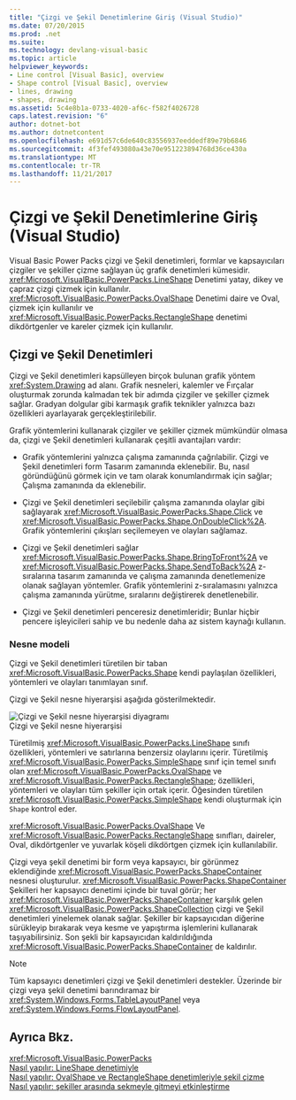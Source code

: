 ```yaml
---
title: "Çizgi ve Şekil Denetimlerine Giriş (Visual Studio)"
ms.date: 07/20/2015
ms.prod: .net
ms.suite: 
ms.technology: devlang-visual-basic
ms.topic: article
helpviewer_keywords:
- Line control [Visual Basic], overview
- Shape control [Visual Basic], overview
- lines, drawing
- shapes, drawing
ms.assetid: 5c4e8b1a-0733-4020-af6c-f582f4026728
caps.latest.revision: "6"
author: dotnet-bot
ms.author: dotnetcontent
ms.openlocfilehash: e691d57c6de640c83556937eeddedf89e79b6846
ms.sourcegitcommit: 4f3fef493080a43e70e951223894768d36ce430a
ms.translationtype: MT
ms.contentlocale: tr-TR
ms.lasthandoff: 11/21/2017
---
```

# <a name="introduction-to-the-line-and-shape-controls-visual-studio"></a>Çizgi ve Şekil Denetimlerine Giriş (Visual Studio)
Visual Basic Power Packs çizgi ve Şekil denetimleri, formlar ve kapsayıcıları çizgiler ve şekiller çizme sağlayan üç grafik denetimleri kümesidir. <xref:Microsoft.VisualBasic.PowerPacks.LineShape> Denetimi yatay, dikey ve çapraz çizgi çizmek için kullanılır. <xref:Microsoft.VisualBasic.PowerPacks.OvalShape> Denetimi daire ve Oval, çizmek için kullanılır ve <xref:Microsoft.VisualBasic.PowerPacks.RectangleShape> denetimi dikdörtgenler ve kareler çizmek için kullanılır.  
  
## <a name="line-and-shape-controls"></a>Çizgi ve Şekil Denetimleri  
 Çizgi ve Şekil denetimleri kapsülleyen birçok bulunan grafik yöntem <xref:System.Drawing> ad alanı. Grafik nesneleri, kalemler ve Fırçalar oluşturmak zorunda kalmadan tek bir adımda çizgiler ve şekiller çizmek sağlar. Gradyan dolgular gibi karmaşık grafik teknikler yalnızca bazı özellikleri ayarlayarak gerçekleştirilebilir.  
  
 Grafik yöntemlerini kullanarak çizgiler ve şekiller çizmek mümkündür olmasa da, çizgi ve Şekil denetimleri kullanarak çeşitli avantajları vardır:  
  
-   Grafik yöntemlerini yalnızca çalışma zamanında çağrılabilir. Çizgi ve Şekil denetimleri form Tasarım zamanında eklenebilir. Bu, nasıl göründüğünü görmek için ve tam olarak konumlandırmak için sağlar; Çalışma zamanında da eklenebilir.  
  
-   Çizgi ve Şekil denetimleri seçilebilir çalışma zamanında olaylar gibi sağlayarak <xref:Microsoft.VisualBasic.PowerPacks.Shape.Click> ve <xref:Microsoft.VisualBasic.PowerPacks.Shape.OnDoubleClick%2A>. Grafik yöntemlerini çıkışları seçilemeyen ve olayları sağlamaz.  
  
-   Çizgi ve Şekil denetimleri sağlar <xref:Microsoft.VisualBasic.PowerPacks.Shape.BringToFront%2A> ve <xref:Microsoft.VisualBasic.PowerPacks.Shape.SendToBack%2A> z-sıralarına tasarım zamanında ve çalışma zamanında denetlemenize olanak sağlayan yöntemler. Grafik yöntemlerini z-sıralamasını yalnızca çalışma zamanında yürütme, sıralarını değiştirerek denetlenebilir.  
  
-   Çizgi ve Şekil denetimleri penceresiz denetimleridir; Bunlar hiçbir pencere işleyicileri sahip ve bu nedenle daha az sistem kaynağı kullanın.  
  
### <a name="object-model"></a>Nesne modeli  
 Çizgi ve Şekil denetimleri türetilen bir taban <xref:Microsoft.VisualBasic.PowerPacks.Shape> kendi paylaşılan özellikleri, yöntemleri ve olayları tanımlayan sınıf.  
  
 Çizgi ve Şekil nesne hiyerarşisi aşağıda gösterilmektedir.  
  
 ![Çizgi ve Şekil nesne hiyerarşisi diyagramı](../../../visual-basic/developing-apps/windows-forms/media/lineshapeobject.png "LineShapeObject")  
Çizgi ve Şekil nesne hiyerarşisi  
  
 Türetilmiş <xref:Microsoft.VisualBasic.PowerPacks.LineShape> sınıfı özellikleri, yöntemleri ve satırlarına benzersiz olaylarını içerir. Türetilmiş <xref:Microsoft.VisualBasic.PowerPacks.SimpleShape> sınıf için temel sınıfı olan <xref:Microsoft.VisualBasic.PowerPacks.OvalShape> ve <xref:Microsoft.VisualBasic.PowerPacks.RectangleShape>; özellikleri, yöntemleri ve olayları tüm şekiller için ortak içerir. Öğesinden türetilen <xref:Microsoft.VisualBasic.PowerPacks.SimpleShape> kendi oluşturmak için `Shape` kontrol eder.  
  
 <xref:Microsoft.VisualBasic.PowerPacks.OvalShape> Ve <xref:Microsoft.VisualBasic.PowerPacks.RectangleShape> sınıfları, daireler, Oval, dikdörtgenler ve yuvarlak köşeli dikdörtgen çizmek için kullanılabilir.  
  
 Çizgi veya şekil denetimi bir form veya kapsayıcı, bir görünmez eklendiğinde <xref:Microsoft.VisualBasic.PowerPacks.ShapeContainer> nesnesi oluşturulur. <xref:Microsoft.VisualBasic.PowerPacks.ShapeContainer> Şekilleri her kapsayıcı denetimi içinde bir tuval görür; her <xref:Microsoft.VisualBasic.PowerPacks.ShapeContainer> karşılık gelen <xref:Microsoft.VisualBasic.PowerPacks.ShapeCollection> çizgi ve Şekil denetimleri yinelemek olanak sağlar. Şekiller bir kapsayıcıdan diğerine sürükleyip bırakarak veya kesme ve yapıştırma işlemlerini kullanarak taşıyabilirsiniz. Son şekli bir kapsayıcıdan kaldırıldığında <xref:Microsoft.VisualBasic.PowerPacks.ShapeContainer> de kaldırılır.  
  
> [!NOTE]
>  Tüm kapsayıcı denetimleri çizgi ve Şekil denetimleri destekler. Üzerinde bir çizgi veya şekil denetimi barındıramaz bir <xref:System.Windows.Forms.TableLayoutPanel> veya <xref:System.Windows.Forms.FlowLayoutPanel>.  
  
## <a name="see-also"></a>Ayrıca Bkz.  
 <xref:Microsoft.VisualBasic.PowerPacks>  
 [Nasıl yapılır: LineShape denetimiyle](../../../visual-basic/developing-apps/windows-forms/how-to-draw-lines-with-the-lineshape-control-visual-studio.md)  
 [Nasıl yapılır: OvalShape ve RectangleShape denetimleriyle şekil çizme](../../../visual-basic/developing-apps/windows-forms/how-to-draw-shapes-with-the-ovalshape-and-rectangleshape-controls.md)  
 [Nasıl yapılır: şekiller arasında sekmeyle gitmeyi etkinleştirme](../../../visual-basic/developing-apps/windows-forms/how-to-enable-tabbing-between-shapes-visual-studio.md)
